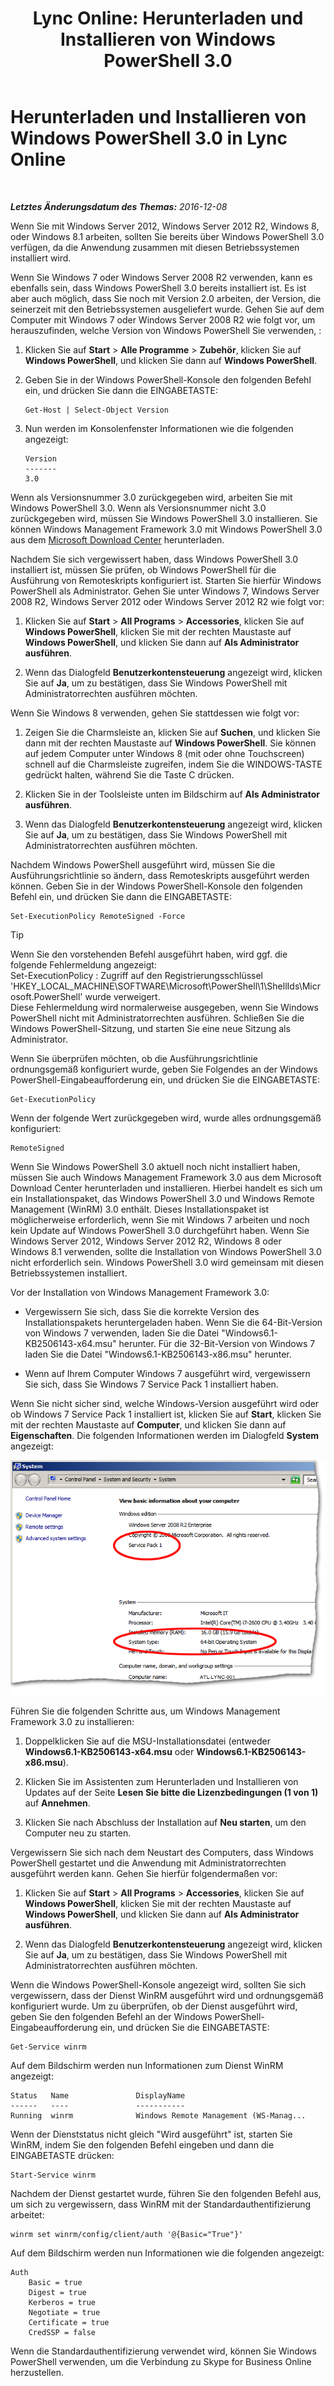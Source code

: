 ﻿---
title: 'Lync Online: Herunterladen und Installieren von Windows PowerShell 3.0'
TOCTitle: Herunterladen und Installieren von Windows PowerShell 3.0
ms:assetid: 39ae065d-02d7-4ce3-9e6f-6ad550a1777e
ms:mtpsurl: https://technet.microsoft.com/de-de/library/Dn362783(v=OCS.15)
ms:contentKeyID: 56269262
ms.date: 06/01/2017
mtps_version: v=OCS.15
ms.translationtype: HT
---

# Herunterladen und Installieren von Windows PowerShell 3.0 in Lync Online

 

_**Letztes Änderungsdatum des Themas:** 2016-12-08_

Wenn Sie mit Windows Server 2012, Windows Server 2012 R2, Windows 8, oder Windows 8.1 arbeiten, sollten Sie bereits über Windows PowerShell 3.0 verfügen, da die Anwendung zusammen mit diesen Betriebssystemen installiert wird.

Wenn Sie Windows 7 oder Windows Server 2008 R2 verwenden, kann es ebenfalls sein, dass Windows PowerShell 3.0 bereits installiert ist. Es ist aber auch möglich, dass Sie noch mit Version 2.0 arbeiten, der Version, die seinerzeit mit den Betriebssystemen ausgeliefert wurde. Gehen Sie auf dem Computer mit Windows 7 oder Windows Server 2008 R2 wie folgt vor, um herauszufinden, welche Version von Windows PowerShell Sie verwenden, :

1.  Klicken Sie auf **Start** \> **Alle Programme** \> **Zubehör**, klicken Sie auf **Windows PowerShell**, und klicken Sie dann auf **Windows PowerShell**.

2.  Geben Sie in der Windows PowerShell-Konsole den folgenden Befehl ein, und drücken Sie dann die EINGABETASTE:
    
        Get-Host | Select-Object Version

3.  Nun werden im Konsolenfenster Informationen wie die folgenden angezeigt:
    
        Version
        -------
        3.0

Wenn als Versionsnummer 3.0 zurückgegeben wird, arbeiten Sie mit Windows PowerShell 3.0. Wenn als Versionsnummer nicht 3.0 zurückgegeben wird, müssen Sie Windows PowerShell 3.0 installieren. Sie können Windows Management Framework 3.0 mit Windows PowerShell 3.0 aus dem [Microsoft Download Center](http://www.microsoft.com/en-us/download/details.aspx?id=34595) herunterladen.

Nachdem Sie sich vergewissert haben, dass Windows PowerShell 3.0 installiert ist, müssen Sie prüfen, ob Windows PowerShell für die Ausführung von Remoteskripts konfiguriert ist. Starten Sie hierfür Windows PowerShell als Administrator. Gehen Sie unter Windows 7, Windows Server 2008 R2, Windows Server 2012 oder Windows Server 2012 R2 wie folgt vor:

1.  Klicken Sie auf **Start** \> **All Programs** \> **Accessories**, klicken Sie auf **Windows PowerShell**, klicken Sie mit der rechten Maustaste auf **Windows PowerShell**, und klicken Sie dann auf **Als Administrator ausführen**.

2.  Wenn das Dialogfeld **Benutzerkontensteuerung** angezeigt wird, klicken Sie auf **Ja**, um zu bestätigen, dass Sie Windows PowerShell mit Administratorrechten ausführen möchten.

Wenn Sie Windows 8 verwenden, gehen Sie stattdessen wie folgt vor:

1.  Zeigen Sie die Charmsleiste an, klicken Sie auf **Suchen**, und klicken Sie dann mit der rechten Maustaste auf **Windows PowerShell**. Sie können auf jedem Computer unter Windows 8 (mit oder ohne Touchscreen) schnell auf die Charmsleiste zugreifen, indem Sie die WINDOWS-TASTE gedrückt halten, während Sie die Taste C drücken.

2.  Klicken Sie in der Toolsleiste unten im Bildschirm auf **Als Administrator ausführen**.

3.  Wenn das Dialogfeld **Benutzerkontensteuerung** angezeigt wird, klicken Sie auf **Ja**, um zu bestätigen, dass Sie Windows PowerShell mit Administratorrechten ausführen möchten.

Nachdem Windows PowerShell ausgeführt wird, müssen Sie die Ausführungsrichtlinie so ändern, dass Remoteskripts ausgeführt werden können. Geben Sie in der Windows PowerShell-Konsole den folgenden Befehl ein, und drücken Sie dann die EINGABETASTE:

    Set-ExecutionPolicy RemoteSigned -Force


> [!TIP]
> Wenn Sie den vorstehenden Befehl ausgeführt haben, wird ggf. die folgende Fehlermeldung angezeigt:<BR>Set-ExecutionPolicy : Zugriff auf den Registrierungsschlüssel 'HKEY_LOCAL_MACHINE\SOFTWARE\Microsoft\PowerShell\1\ShellIds\Microsoft.PowerShell' wurde verweigert.<BR>Diese Fehlermeldung wird normalerweise ausgegeben, wenn Sie Windows PowerShell nicht mit Administratorrechten ausführen. Schließen Sie die Windows PowerShell-Sitzung, und starten Sie eine neue Sitzung als Administrator.



Wenn Sie überprüfen möchten, ob die Ausführungsrichtlinie ordnungsgemäß konfiguriert wurde, geben Sie Folgendes an der Windows PowerShell-Eingabeaufforderung ein, und drücken Sie die EINGABETASTE:

    Get-ExecutionPolicy

Wenn der folgende Wert zurückgegeben wird, wurde alles ordnungsgemäß konfiguriert:

    RemoteSigned

Wenn Sie Windows PowerShell 3.0 aktuell noch nicht installiert haben, müssen Sie auch Windows Management Framework 3.0 aus dem Microsoft Download Center herunterladen und installieren. Hierbei handelt es sich um ein Installationspaket, das Windows PowerShell 3.0 und Windows Remote Management (WinRM) 3.0 enthält. Dieses Installationspaket ist möglicherweise erforderlich, wenn Sie mit Windows 7 arbeiten und noch kein Update auf Windows PowerShell 3.0 durchgeführt haben. Wenn Sie Windows Server 2012, Windows Server 2012 R2, Windows 8 oder Windows 8.1 verwenden, sollte die Installation von Windows PowerShell 3.0 nicht erforderlich sein. Windows PowerShell 3.0 wird gemeinsam mit diesen Betriebssystemen installiert.

Vor der Installation von Windows Management Framework 3.0:

  - Vergewissern Sie sich, dass Sie die korrekte Version des Installationspakets heruntergeladen haben. Wenn Sie die 64-Bit-Version von Windows 7 verwenden, laden Sie die Datei "Windows6.1-KB2506143-x64.msu" herunter. Für die 32-Bit-Version von Windows 7 laden Sie die Datei "Windows6.1-KB2506143-x86.msu" herunter.

  - Wenn auf Ihrem Computer Windows 7 ausgeführt wird, vergewissern Sie sich, dass Sie Windows 7 Service Pack 1 installiert haben.

Wenn Sie nicht sicher sind, welche Windows-Version ausgeführt wird oder ob Windows 7 Service Pack 1 installiert ist, klicken Sie auf **Start**, klicken Sie mit der rechten Maustaste auf **Computer**, und klicken Sie dann auf **Eigenschaften**. Die folgenden Informationen werden im Dialogfeld **System** angezeigt:

![Systemdialogfeld mit Einstellungen](images/Dn362783.30bff2e8-2862-4dd7-828f-43732f4b9314(OCS.15).png "Systemdialogfeld mit Einstellungen")

Führen Sie die folgenden Schritte aus, um Windows Management Framework 3.0 zu installieren:

1.  Doppelklicken Sie auf die MSU-Installationsdatei (entweder **Windows6.1-KB2506143-x64.msu** oder **Windows6.1-KB2506143-x86.msu**).

2.  Klicken Sie im Assistenten zum Herunterladen und Installieren von Updates auf der Seite **Lesen Sie bitte die Lizenzbedingungen (1 von 1)** auf **Annehmen**.

3.  Klicken Sie nach Abschluss der Installation auf **Neu starten**, um den Computer neu zu starten.

Vergewissern Sie sich nach dem Neustart des Computers, dass Windows PowerShell gestartet und die Anwendung mit Administratorrechten ausgeführt werden kann. Gehen Sie hierfür folgendermaßen vor:

1.  Klicken Sie auf **Start** \> **All Programs** \> **Accessories**, klicken Sie auf **Windows PowerShell**, klicken Sie mit der rechten Maustaste auf **Windows PowerShell**, und klicken Sie dann auf **Als Administrator ausführen**.

2.  Wenn das Dialogfeld **Benutzerkontensteuerung** angezeigt wird, klicken Sie auf **Ja**, um zu bestätigen, dass Sie Windows PowerShell mit Administratorrechten ausführen möchten.

Wenn die Windows PowerShell-Konsole angezeigt wird, sollten Sie sich vergewissern, dass der Dienst WinRM ausgeführt wird und ordnungsgemäß konfiguriert wurde. Um zu überprüfen, ob der Dienst ausgeführt wird, geben Sie den folgenden Befehl an der Windows PowerShell-Eingabeaufforderung ein, und drücken Sie die EINGABETASTE:

    Get-Service winrm

Auf dem Bildschirm werden nun Informationen zum Dienst WinRM angezeigt:

    Status   Name               DisplayName
    ------   ----               -----------
    Running  winrm              Windows Remote Management (WS-Manag...

Wenn der Dienststatus nicht gleich "Wird ausgeführt" ist, starten Sie WinRM, indem Sie den folgenden Befehl eingeben und dann die EINGABETASTE drücken:

    Start-Service winrm

Nachdem der Dienst gestartet wurde, führen Sie den folgenden Befehl aus, um sich zu vergewissern, dass WinRM mit der Standardauthentifizierung arbeitet:

    winrm set winrm/config/client/auth '@{Basic="True"}'

Auf dem Bildschirm werden nun Informationen wie die folgenden angezeigt:

    Auth
        Basic = true
        Digest = true
        Kerberos = true
        Negotiate = true
        Certificate = true
        CredSSP = false

Wenn die Standardauthentifizierung verwendet wird, können Sie Windows PowerShell verwenden, um die Verbindung zu Skype for Business Online herzustellen.

